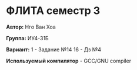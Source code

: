 # ФЛИТА семecтр 3
__Автор:__ Нго Ван Хоа 

__Группа:__ ИУ4-31Б

__Вариант:__ 1 - Задание №14
             16 - Дз №4

__Используемый компилятор__ - GCC/GNU compiler


